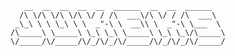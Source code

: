        __  __  __  __  __  ______  __  __  ______    
      /\ \/\ \/\ \/\ \/ / /\  ___\/\ \/ / /\  ___\   
     _\_\ \ \ \_\ \ \  _"-\ \  __\\ \  _"-\ \___  \  
    /\_____\ \_____\ \_\ \_\ \_____\ \_\ \_\/\_____\ 
    \/_____/\/_____/\/_/\/_/\/_____/\/_/\/_/\/_____/ 
                                                     
